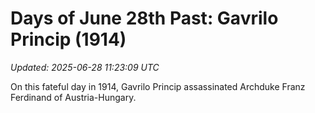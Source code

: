 # Days of June 28th Past: Gavrilo Princip (1914)

_Updated: 2025-06-28 11:23:09 UTC_

On this fateful day in 1914, Gavrilo Princip assassinated Archduke Franz Ferdinand of Austria-Hungary.

